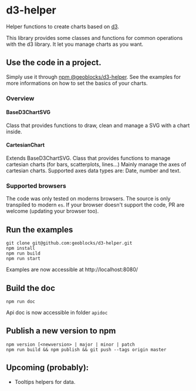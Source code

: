 # d3-helper

Helper functions to create charts based on [d3](https://github.com/d3/d3).

This library provides some classes and functions for common operations with the d3 library.
It let you manage charts as you want.

## Use the code in a project.

Simply use it through [npm @geoblocks/d3-helper](https://www.npmjs.com/package/@geoblocks/d3-helper).
See the examples for more informations on how to set the basics of your charts.

### Overview

#### BaseD3ChartSVG

Class that provides functions to draw, clean and manage a SVG with a chart inside.

#### CartesianChart

Extends BaseD3ChartSVG.
Class that provides functions to manage cartesian charts (for bars, scatterplots, lines...)
Mainly manage the axes of cartesian charts.
Supported axes data types are: Date, number and text.

### Supported browsers

The code was only tested on moderns browsers. The source is only transpiled to modern `es`.
If your browser doesn't support the code, PR are welcome (updating your browser too).

## Run the examples

```
git clone git@github.com:geoblocks/d3-helper.git
npm install
npm run build
npm run start
```

Examples are now accessible at http://localhost:8080/

## Build the doc

`npm run doc`

Api doc is now accessible in folder `apidoc`

## Publish a new version to npm
```
npm version [<newversion> | major | minor | patch
npm run build && npm publish && git push --tags origin master
```

## Upcoming (probably):

* Tooltips helpers for data.
